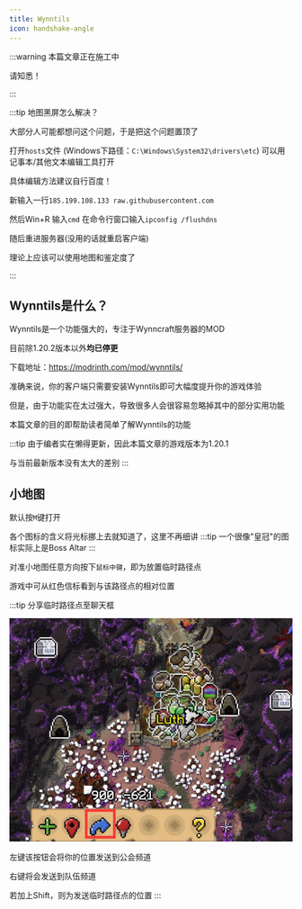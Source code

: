 ```yaml
---
title: Wynntils
icon: handshake-angle
---
```

:::warning
本篇文章正在施工中

请知悉！

:::

:::tip 地图黑屏怎么解决？

大部分人可能都想问这个问题，于是把这个问题置顶了

打开`hosts`文件
(Windows下路径：`C:\Windows\System32\drivers\etc`)
可以用记事本/其他文本编辑工具打开

具体编辑方法建议自行百度！

新输入一行`185.199.108.133 raw.githubusercontent.com`

然后Win+R 输入`cmd`
在命令行窗口输入`ipconfig /flushdns`

随后重进服务器(没用的话就重启客户端)

理论上应该可以使用地图和鉴定度了

:::


## Wynntils是什么？
Wynntils是一个功能强大的，专注于Wynncraft服务器的MOD

目前除1.20.2版本以外**均已停更**

下载地址：<https://modrinth.com/mod/wynntils/>

准确来说，你的客户端只需要安装Wynntils即可大幅度提升你的游戏体验

但是，由于功能实在太过强大，导致很多人会很容易忽略掉其中的部分实用功能

本篇文章的目的即帮助读者简单了解Wynntils的功能

:::tip
由于编者实在懒得更新，因此本篇文章的游戏版本为1.20.1

与当前最新版本没有太大的差别
:::

## 小地图
默认按`M`键打开

各个图标的含义将光标挪上去就知道了，这里不再细讲
:::tip
一个很像"皇冠"的图标实际上是Boss Altar
:::

对准小地图任意方向按下`鼠标中键`，即为放置临时路径点

游戏中可从红色信标看到与该路径点的相对位置

:::tip 分享临时路径点至聊天框

![](/assets/img/tils1.jpg)

左键该按钮会将你的位置发送到公会频道

右键将会发送到队伍频道

若加上Shift，则为发送临时路径点的位置
:::